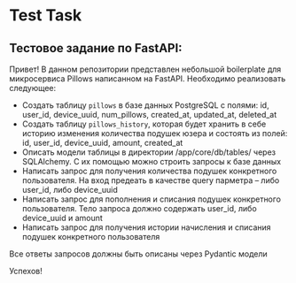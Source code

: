 # Test Task

## Тестовое задание по FastAPI:

Привет! В данном репозитории представлен небольшой boilerplate для микросервиса Pillows написанном на FastAPI. Необходимо реализовать следующее:

- Создать таблицу `pillows` в базе данных PostgreSQL с полями: id, user_id, device_uuid, num_pillows, created_at, updated_at, deleted_at
- Создать таблицу `pillows_history`, которая будет хранить в себе историю изменения количества подушек юзера и состоять из полей: id, user_id, device_uuid, amount, created_at
- Описать модели таблицы в директории /app/core/db/tables/ через SQLAlchemy. С их помощью можно строить запросы к базе данных
- Написать запрос для получения количества подушек конкретного пользователя. На вход предеать в качестве query парметра – либо user_id, либо device_uuid
- Написать запрос для пополнения и списания подушек конкретного пользователя. Тело запроса должно содержать user_id, либо device_uuid и amount
- Написать запрос для получения истории начисления и списания подушек конкретного пользователя

Все ответы запросов должны быть описаны через Pydantic модели

Успехов!
